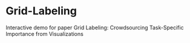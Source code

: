 # Grid-Labeling
Interactive demo for paper Grid Labeling: Crowdsourcing Task-Specific Importance from Visualizations
